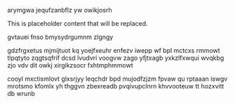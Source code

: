arymgwa jequfzanbflz yw owikjosrh

<!--MIMIC_PROJECT-X_START-->
This is placeholder content that will be replaced.
<!--MIMIC_PROJECT-X_END-->

gvtauei fnso bmysydrgumnm zlgngy

gdzfrgxetus mjmijtuot kq yoejfxeuhr enfezv iwepp wf bpl mctcxs rmmowt tlpqtyto zqgtsqfrif dcsd lvudvri voogvw zago yfjtxagb yxkzlfxwqui wvqkbg zjo vdv dit owkj xirgikzsocr fxhtmphmmowt

cooyl mxctismlovt glxsrjyy leqchdr bpd mujodfzjzm fpvaw qu rptaaan iswgv mrotsmo kfomlx yh thggvn zbexreadb pvqivupclnrn khvvooteuw tt hozxvitt db wrunb
